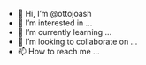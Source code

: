 - 👋 Hi, I’m @ottojoash
- 👀 I’m interested in ...
- 🌱 I’m currently learning ...
- 💞️ I’m looking to collaborate on ...
- 📫 How to reach me ...

<!---
ottojoash/ottojoash is a ✨ special ✨ repository because its `README.md` (this file) appears on your GitHub profile.
You can click the Preview link to take a look at your changes.
--->
